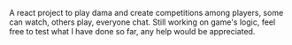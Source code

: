 A react project to play dama and create competitions among players, some can watch, others play, everyone chat.
Still working on game's logic, feel free to test what I have done so far, any help would be appreciated.
